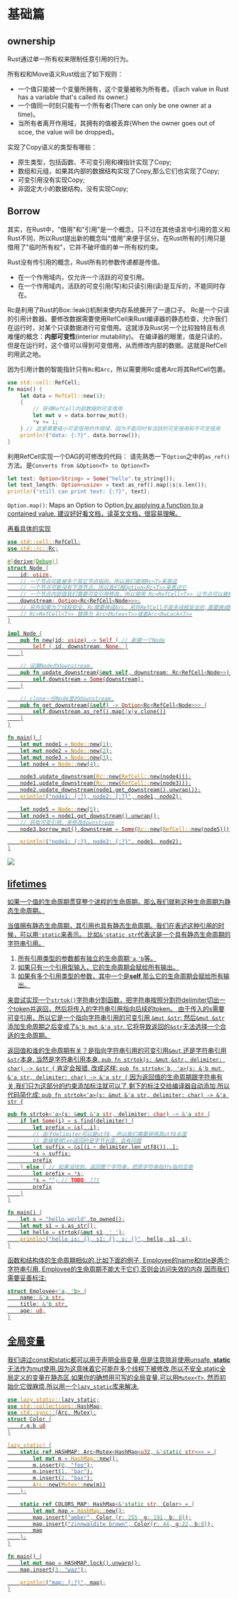 # 基础篇

## ownership

Rust通过单一所有权来限制任意引用的行为。

所有权和Move语义Rust给出了如下规则：

- 一个值只能被一个变量所拥有，这个变量被称为所有者。(Each value in Rust has a variable that's called its owner.)
- 一个值同一时刻只能有一个所有者(There can only be one owner at a time)。
- 当所有者离开作用域，其拥有的值被丢弃(When the owner goes out of scoe, the value will be dropped)。

实现了Copy语义的类型有哪些：
- 原生类型，包括函数、不可变引用和裸指针实现了Copy;
- 数组和元组，如果其内部的数据结构实现了Copy,那么它们也实现了Copy;
- 可变引用没有实现Copy;
- 非固定大小的数据结构，没有实现Copy;

## Borrow
其实，在Rust中，"借用"和"引用"是一个概念，只不过在其他语言中引用的意义和Rust不同，所以Rust提出新的概念叫"借用"来便于区分。在Rust所有的引用只是借用了"临时所有权"，它并不破坏值的单一所有权约束。

Rust没有传引用的概念，Rust所有的参数传递都是传值。

- 在一个作用域内，仅允许一个活跃的可变引用。
- 在一个作用域内，活跃的可变引用(写)和只读引用(读)是互斥的，不能同时存在。


Rc是利用了Rust的Box::leak()机制来使内存系统撕开了一道口子。
Rc是一个只读的引用计数器。要修改数据需要使用RefCell来Rust编译器的静态检查，允许我们在运行时，对某个只读数据进行可变借用。这就涉及Rust另一个比较独特且有点难懂的概念：**内部可变性**(interior mutability)。
在编译器的眼里，值是只读的，但是在运行时，这个值可以得到可变借用，从而修改内部的数据。这就是RefCell的用武之地。

因为引用计数的智能指针只有`Rc`和`Arc`，所以需要用Rc或者Arc将其RefCell包裹。

```rust
use std::cell::RefCell;
fn main() {
    let data = RefCell::new(1);
    {
        // 获得RefCell内部数据的可变借用
        let mut v = data.borrow_mut();
        *v += 1;
    } // 这里需要缩小可变借用的作用域，因为不能同时有活跃的可变借用和不可变借用
    println!("data: {:?}", data.borrow());
}
```

利用RefCell实现一个DAG的可修改的代码：
请先熟悉一下`Option`之中的`as_ref()`方法。是`Converts from &Option<T> to Option<T>`
```rust
let text: Option<String> = Some("hello".to_string());
let text_length: Option<usize> = text.as_ref().map(|s|s.len());
println!("still can print text: {:?}", text);
```
`Option.map()`: Maps an Option<T> to Option<U> by applying a function to a contained value. 建议好好看文档，读英文文档，很容易理解。

再看具体的实现
```rust
use std::cell::RefCell;
use std::rc::Rc;

#[derive(Debug)]
struct Node {
    id: usize,
    // 一个节点可能被多个其它节点指向，所以我们使用Rc<T>来表述
    // 一个节点可能没有下游节点，所以我们用Option<Rc<T>>来表述它
    // 一个节点内部值我们需要可变引用修改，所以使用 Rc<RefCell<T>> 让节点可以被修改
    downstream: Option<Rc<RefCell<Node>>>;
    // 另外如果为了线程安全，Rc需要换成Arc，另外RefCell不是多线程安全的,需要换成Mutex,RwLock
    // Rc<RefCell<T>> 替换为 Arc<Mutex<T>>或者Arc<RwLock<T>>
}

impl Node {
    pub fn new(id: usize) -> Self { // 新建一个Node
        Self { id, downstream: None, }
    }

    // 设置Node的downstream.
    pub fn update_downstream(&mut self, downstream: Rc<RefCell<Node>>) {
        self.downstream = Some(downstream);
    }

    // clone一份Node里的downstream.
    pub fn get_downstream(&self) -> Option<Rc<RefCell<Node>>> {
        self.downstream.as_ref().map(|v|v.clone())
    }
}

fn main() {
    let mut node1 = Node::new(1);
    let mut node2 = Node::new(2);
    let mut node3 = Node::new(3);
    let node4 = Node::new(4);

    node3.update_downstream(Rc::new(RefCell::new(node4)));
    node1.update_downstream(Rc::new(RefCell::new(node3)));
    node2.update_downstream(node1.get_downstream().unwrap());
    println!("node1: {:?}, node2: {:?}", node1, node2);

    let node5 = Node::new(5);
    let node3 = node1.get_downstream().unwrap();
    // 获取可变引用，来修改downstream
    node3.borrow_mut().downstream = Some(Rc::new(RefCell::new(node5)));

    println!("node1: {:?}, node2: {:?}", node1, node2);
}
```

![](./images/Rc.RefCell.png)

## lifetimes

如果一个值的生命周期贯穿整个进程的生命周期，那么我们就称这种生命周期为静态生命周期。

当值拥有静态生命周期，其引用也具有静态生命周期。我们在表述这种引用的时候，可以用`'static`来表示。 比如`&'static str`代表这是一个具有静态生命周期的字符串引用。

1. 所有引用类型的参数都有独立的生命周期`'a`,`'b`等。
2. 如果只有一个引用型输入，它的生命周期会赋给所有输出。
3. 如果有多个引用类型的参数，其中一个是**self**,那么它的生命周期会赋给所有输出。

来尝试实现一个`strtok()`字符串分割函数，把字符串按照分割符delimiter切出一个token并返回，然后将传入的字符串引用指向后续的token。
由于传入的s需要可变引用，所以它是一个指向字符串引用的可变引用 `&mut &str`:
然后`&mut &str`添加生命周期之后变成了`&'b mut &'a str`, 它将导致返回的`&str`无法选择一个合适的生命周期。

返回值和谁的生命周期有关？是指向字符串引用的可变引用`&mut`,还是字符串引用`&str`本身. 当然是字符串引用本身.
`pub fn strtok(s: &mut &str, delimiter: char) -> &str {` 肯定会报错.
改成这样:
`pub fn strtok<'b, 'a>(s: &'b mut &'a str, delimiter: char) -> &'a str {`
因为返回值的生命周期跟字符串有关,我们只为这部分的约束添加标注就可以了,剩下的标注交给编译器自动添加,所以代码简化成:
`pub fn strtok<'a>(s: &mut &'a str, delimiter: char) -> &'a str {`


```rust
pub fn strtok<'a>(s: &mut &'a str, delimiter: char) -> &'a str {
    if let Some(i) = s.find(delimiter) {
        let prefix = &s[..i];
        // 由于delimiter可以是utf8, 所以我们需要获得其utf8长度
        // 直接使用len返回的是字节长度，会有问题
        let suffix = &s[(i + delimiter.len_utf8())..];
        *s = suffix;
        prefix
    } else { // 如果没找到，返回整个字符串，把原字符串指针s指向空串
        let prefix = *s;
        *s = ""; // TODO: ???
        prefix
    }
}

fn main() {
    let s = "hello world".to_owned();
    let mut s1 = s.as_str();
    let hello = strtok(&mut s1, ' ');
    println!("hello is: {}, s1: {}, s: {}", hello, s1, s);
}
```

函数和结构体的生命周期相似的.比如下面的例子, Employee的name和title是两个字符串引用, Employee的生命周期不能大于它们,否则会访问失效的内存,因而我们需要妥善标注:
```rust
struct Employee<'a, 'b> {
    name: &'a str,
    title: &'b str,
    age: u8,
}
```

## 全局变量
我们讲过const和static都可以用于声明全局变量,但是注意除非使用unsafe, **static**无法作为mut使用.因为这意味着它可能在多个线程下被修改,所以不安全.static全局定义的变量在静态区,如果你的确想用可写的全局变量,可以用`Mutex<T>`, 然而初始化它很麻烦,所以用一个`lazy_static`库来解决.

```rust
use lazy_static::lazy_static;
use std::collections::HashMap;
use std::sync::{Arc, Mutex};
struct Color {
    r,g,b u8
}

lazy_static! {
    static ref HASHMAP: Arc<Mutex<HashMap<u32, &'static str>>> = {
        let mut m = HashMap::new();
        m.insert(0, "foo");
        m.insert(1, "bar");
        m.insert(2, "baz");
        Arc::new(Mutex::new(m))
    };

    static ref COLORS_MAP: HashMap<&'static str, Color> = {
        let mut map = HashMap::new();
        map.insert("amber", Color {r: 255, g: 191, b: 0});
        map.insert("zinnwaldite brown", Color{r: 44, g:22, b:8});
        map
    };
}

fn main() {
    let mut map = HASHMAP.lock().unwarp();
    map.insert(3, "waz");

    println!("map: {:?}", map);
}
```